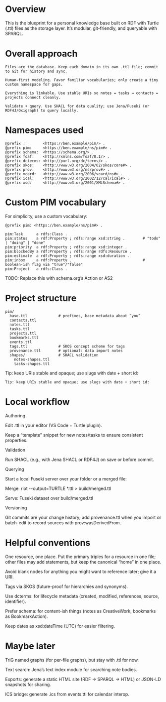# Overview

This is the blueprint for a personal knowledge base built on RDF with Turtle (.ttl) files as the storage layer. It’s modular, git-friendly, and queryable with SPARQL.

# Overall approach

    Files are the database. Keep each domain in its own .ttl file; commit to Git for history and sync.

    Human-first modeling. Favor familiar vocabularies; only create a tiny custom namespace for gaps.

    Everything is linkable. Use stable URIs so notes ↔ tasks ↔ contacts ↔ projects connect cleanly.

    Validate + query. Use SHACL for data quality; use Jena/Fuseki (or RDF4J/Oxigraph) to query locally.

# Namespaces used

```
@prefix :        <https://ben.example/pim/> .
@prefix pim:     <https://ben.example/ns/pim#> .
@prefix schema:  <https://schema.org/> .
@prefix foaf:    <http://xmlns.com/foaf/0.1/> .
@prefix dcterms: <http://purl.org/dc/terms/> .
@prefix skos:    <http://www.w3.org/2004/02/skos/core#> .
@prefix prov:    <http://www.w3.org/ns/prov#> .
@prefix vcard:   <http://www.w3.org/2006/vcard/ns#> .
@prefix ical:    <http://www.w3.org/2002/12/cal/ical#> .
@prefix xsd:     <http://www.w3.org/2001/XMLSchema#> .
```

# Custom PIM vocabulary

For simplicity, use a custom vocabulary:

```
@prefix pim: <https://ben.example/ns/pim#> .

pim:Task      a rdfs:Class .
pim:status    a rdf:Property ; rdfs:range xsd:string .        # "todo" | "doing" | "done"
pim:priority  a rdf:Property ; rdfs:range xsd:integer .
pim:blockedBy a rdf:Property ; rdfs:range rdfs:Resource .
pim:estimate  a rdf:Property ; rdfs:range xsd:duration .
pim:inbox     a rdf:Property .                                # boolean-ish flag via "true"/"false"
pim:Project   a rdfs:Class .
```

TODO: Replace this with schema.org’s Action or AS2

# Project structure

```
pim/
  base.ttl              # prefixes, base metadata about “you”
  contacts.ttl
  notes.ttl
  tasks.ttl
  projects.ttl
  bookmarks.ttl
  events.ttl
  tags.ttl              # SKOS concept scheme for tags
  provenance.ttl        # optional: data import notes
  shapes/               # SHACL validation
    notes-shapes.ttl
    tasks-shapes.ttl
```

Tip: keep URIs stable and opaque; use slugs with date + short id:

```
Tip: keep URIs stable and opaque; use slugs with date + short id:
```

# Local workflow

Authoring

Edit .ttl in your editor (VS Code + Turtle plugin).

Keep a “template” snippet for new notes/tasks to ensure consistent properties.

Validation

Run SHACL (e.g., with Jena SHACL or RDF4J) on save or before commit.

Querying

Start a local Fuseki server over your folder or a merged file:

Merge: riot --output=TURTLE *.ttl > build/merged.ttl

Serve: Fuseki dataset over build/merged.ttl

Versioning

Git commits are your change history; add provenance.ttl when you import or batch-edit to record sources with prov:wasDerivedFrom.

# Helpful conventions

One resource, one place. Put the primary triples for a resource in one file; other files may add statements, but keep the canonical “home” in one place.

Avoid blank nodes for anything you might want to reference later; give it a URI.

Tags via SKOS (future-proof for hierarchies and synonyms).

Use dcterms: for lifecycle metadata (created, modified, references, source, identifier).

Prefer schema: for content-ish things (notes as CreativeWork, bookmarks as BookmarkAction).

Keep dates as xsd:dateTime (UTC) for easier filtering.

# Maybe later

TriG named graphs (for per-file graphs), but stay with .ttl for now.

Text search: Jena’s text index module for searching note bodies.

Exports: generate a static HTML site (RDF → SPARQL → HTML) or JSON-LD snapshots for sharing.

ICS bridge: generate .ics from events.ttl for calendar interop.

